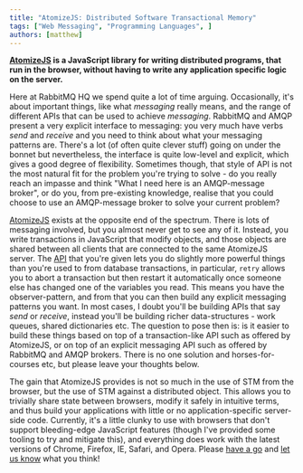 ```yaml
---
title: "AtomizeJS: Distributed Software Transactional Memory"
tags: ["Web Messaging", "Programming Languages", ]
authors: [matthew]
---
```


**[AtomizeJS](http://atomizejs.github.com/) is a JavaScript library for writing distributed programs, that run in the browser, without having to write any application specific logic on the server.**

Here at RabbitMQ HQ we spend quite a lot of time arguing. Occasionally, it's about important things, like what *messaging* really means, and the range of different APIs that can be used to achieve *messaging*. RabbitMQ and AMQP present a very explicit interface to messaging: you very much have verbs *send* and *receive* and you need to think about what your messaging patterns are. There's a lot (of often quite clever stuff) going on under the bonnet but nevertheless, the interface is quite low-level and explicit, which gives a good degree of flexibility. Sometimes though, that style of API is not the most natural fit for the problem you're trying to solve - do you really reach an impasse and think "What I need here is an AMQP-message broker", or do you, from pre-existing knowledge, realise that you could choose to use an AMQP-message broker to solve your current problem?

<!-- truncate -->

[AtomizeJS](http://atomizejs.github.com/getting_started.html) exists at the opposite end of the spectrum. There is lots of messaging involved, but you almost never get to see any of it. Instead, you write transactions in JavaScript that modify objects, and those objects are shared between all clients that are connected to the same AtomizeJS server. The [API](http://atomizejs.github.com/api.html) that you're given lets you do slightly more powerful things than you're used to from database transactions, in particular, `retry` allows you to abort a transaction but then restart it automatically once someone else has changed one of the variables you read. This means you have the observer-pattern, and from that you can then build any explicit messaging patterns you want. In most cases, I doubt you'll be building APIs that say *send* or *receive*, instead you'll be building richer data-structures - work queues, shared dictionaries etc. The question to pose then is: is it easier to build these things based on top of a transaction-like API such as offered by AtomizeJS, or on top of an explicit messaging API such as offered by RabbitMQ and AMQP brokers. There is no one solution and horses-for-courses etc, but please leave your thoughts below.

The gain that AtomizeJS provides is not so much in the use of STM from the browser, but the use of STM against a distributed object. This allows you to trivially share state between browsers, modify it safely in intuitive terms, and thus build your applications with little or no application-specific server-side code. Currently, it's a little clunky to use with browsers that don't support bleeding-edge JavaScript features (though I've provided some tooling to try and mitigate this), and everything does work with the latest versions of Chrome, Firefox, IE, Safari, and Opera. Please [have a go](http://atomizejs.github.com/getting_started.html) and [let us know](http://atomizejs.github.com/contact.html) what you think!
